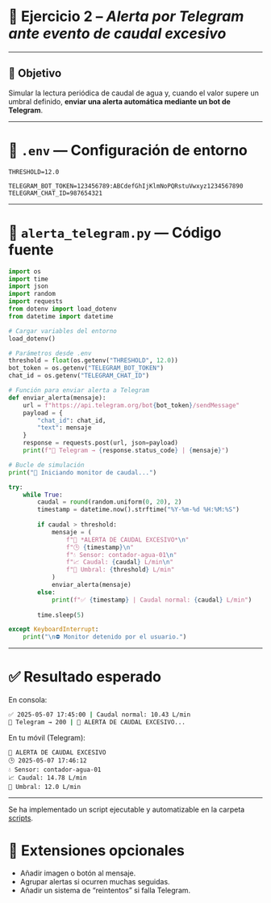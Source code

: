 # 🧪 Ejercicio 2 – *Alerta por Telegram ante evento de caudal excesivo*

---

## 🎯 Objetivo

Simular la lectura periódica de caudal de agua y, cuando el valor supere un umbral definido, **enviar una alerta automática mediante un bot de Telegram**.

---

# 📄 `.env` — Configuración de entorno

```env
THRESHOLD=12.0

TELEGRAM_BOT_TOKEN=123456789:ABCdefGhIjKlmNoPQRstuVwxyz1234567890
TELEGRAM_CHAT_ID=987654321
```

---

# 🐍 `alerta_telegram.py` — Código fuente

```python
import os
import time
import json
import random
import requests
from dotenv import load_dotenv
from datetime import datetime

# Cargar variables del entorno
load_dotenv()

# Parámetros desde .env
threshold = float(os.getenv("THRESHOLD", 12.0))
bot_token = os.getenv("TELEGRAM_BOT_TOKEN")
chat_id = os.getenv("TELEGRAM_CHAT_ID")

# Función para enviar alerta a Telegram
def enviar_alerta(mensaje):
    url = f"https://api.telegram.org/bot{bot_token}/sendMessage"
    payload = {
        "chat_id": chat_id,
        "text": mensaje
    }
    response = requests.post(url, json=payload)
    print(f"📨 Telegram → {response.status_code} | {mensaje}")

# Bucle de simulación
print("🚿 Iniciando monitor de caudal...")

try:
    while True:
        caudal = round(random.uniform(0, 20), 2)
        timestamp = datetime.now().strftime("%Y-%m-%d %H:%M:%S")
        
        if caudal > threshold:
            mensaje = (
                f"🚨 *ALERTA DE CAUDAL EXCESIVO*\n"
                f"🕒 {timestamp}\n"
                f"💧 Sensor: contador-agua-01\n"
                f"📈 Caudal: {caudal} L/min\n"
                f"🔺 Umbral: {threshold} L/min"
            )
            enviar_alerta(mensaje)
        else:
            print(f"✅ {timestamp} | Caudal normal: {caudal} L/min")
        
        time.sleep(5)

except KeyboardInterrupt:
    print("\n⛔ Monitor detenido por el usuario.")
```

---

# ✅ Resultado esperado

En consola:

```bash
✅ 2025-05-07 17:45:00 | Caudal normal: 10.43 L/min
📨 Telegram → 200 | 🚨 ALERTA DE CAUDAL EXCESIVO...
```

En tu móvil (Telegram):

```
🚨 ALERTA DE CAUDAL EXCESIVO
🕒 2025-05-07 17:46:12
💧 Sensor: contador-agua-01
📈 Caudal: 14.78 L/min
🔺 Umbral: 12.0 L/min
```

---

Se ha implementado un script ejecutable y automatizable en la carpeta [scripts](scripts/telegram_send.py).

# 🧩 Extensiones opcionales

* Añadir imagen o botón al mensaje.
* Agrupar alertas si ocurren muchas seguidas.
* Añadir un sistema de “reintentos” si falla Telegram.